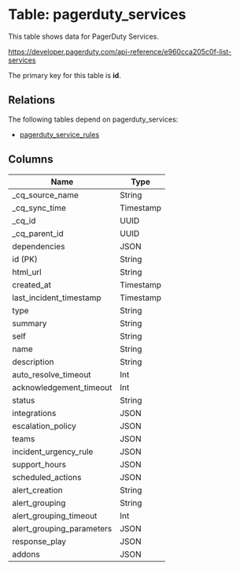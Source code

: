 # Table: pagerduty_services

This table shows data for PagerDuty Services.

https://developer.pagerduty.com/api-reference/e960cca205c0f-list-services

The primary key for this table is **id**.

## Relations

The following tables depend on pagerduty_services:
  - [pagerduty_service_rules](pagerduty_service_rules)

## Columns

| Name          | Type          |
| ------------- | ------------- |
|_cq_source_name|String|
|_cq_sync_time|Timestamp|
|_cq_id|UUID|
|_cq_parent_id|UUID|
|dependencies|JSON|
|id (PK)|String|
|html_url|String|
|created_at|Timestamp|
|last_incident_timestamp|Timestamp|
|type|String|
|summary|String|
|self|String|
|name|String|
|description|String|
|auto_resolve_timeout|Int|
|acknowledgement_timeout|Int|
|status|String|
|integrations|JSON|
|escalation_policy|JSON|
|teams|JSON|
|incident_urgency_rule|JSON|
|support_hours|JSON|
|scheduled_actions|JSON|
|alert_creation|String|
|alert_grouping|String|
|alert_grouping_timeout|Int|
|alert_grouping_parameters|JSON|
|response_play|JSON|
|addons|JSON|